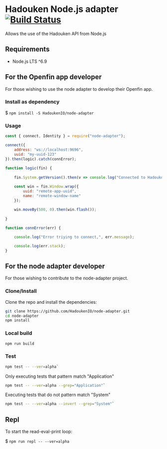 # Hadouken Node.js adapter [![Build Status](https://build.openf.in:443/buildStatus/icon?job=node-adapter&style=plastic)]()

Allows the use of the Hadouken API from Node.js

## Requirements

- Node.js LTS ^6.9 

## For the Openfin app developer

For those wishing to use the node adapter to develop their Openfin app.

### Install as dependency

$ `npm install -S HadoukenIO/node-adapter`

### Usage
```javascript
const { connect, Identity } = require("node-adapter");

connect({
    address: "ws://localhost:9696",
    uuid: "my-uuid-123"
}).then(logic).catch(connError);
   
function logic(fin) {
    
    fin.System.getVersion().then(v => console.log("Connected to Hadouken version", v));

    const win = fin.Window.wrap({ 
        uuid: "remote-app-uuid",
        name: "remote-window-name"
    });
        
    win.moveBy(500, 0).then(win.flash());
       
}

function connError(err) {

    console.log("Error triying to connect,", err.message);

    console.log(err.stack);
}
```
## For the node adapter developer

For those wishing to contribute to the node-adapter project.

### Clone/Install

Clone the repo and install the dependencies:

```bash
git clone https://github.com/HadoukenIO/node-adapter.git
cd node-adapter
npm install
```

### Local build

```bash
npm run build
```

### Test

```bash
npm test -- --ver=alpha`
```

Only executing tests that pattern match "Application"

```bash
npm test -- --ver=alpha --grep="Application"`
```

Executing tests that do not pattern match "System"

```bash
npm test -- --ver=alpha --invert --grep="System"`
```

## Repl

To start the read-eval-print loop:

$ `npm run repl -- --ver=alpha`
